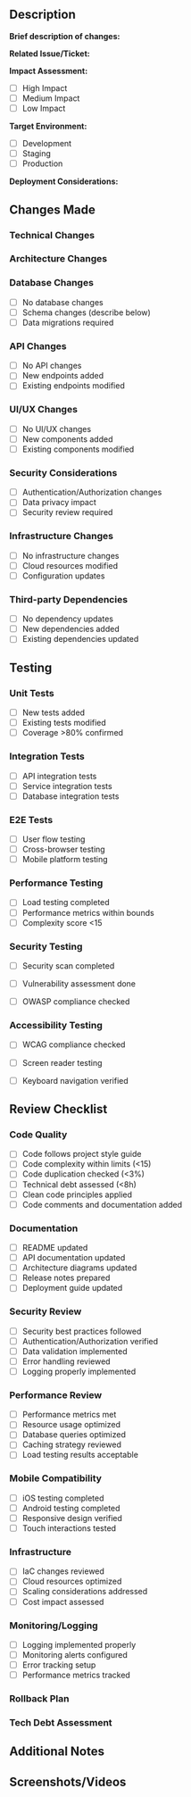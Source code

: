 <!-- HUMAN TASKS:
1. Fill out all required sections below
2. Ensure PR title follows conventional commits format (type: description)
3. Link to related issue/ticket in project management system
4. Request reviewers after completing the template
5. Add appropriate labels (e.g. bug, feature, enhancement)
-->

## Description
<!-- REQ: Development Standards - Standardized PR format -->
**Brief description of changes:**


**Related Issue/Ticket:** 


**Impact Assessment:**
- [ ] High Impact
- [ ] Medium Impact
- [ ] Low Impact

**Target Environment:**
- [ ] Development
- [ ] Staging
- [ ] Production

**Deployment Considerations:**
<!-- List any deployment prerequisites, configuration changes, or infrastructure updates needed -->


## Changes Made
<!-- REQ: Code Quality Standards - Comprehensive change tracking -->
### Technical Changes
<!-- Describe the technical implementation details -->


### Architecture Changes
<!-- List any changes to system architecture/design -->


### Database Changes
- [ ] No database changes
- [ ] Schema changes (describe below)
- [ ] Data migrations required
<!-- If yes, describe changes and migration plan -->


### API Changes
- [ ] No API changes
- [ ] New endpoints added
- [ ] Existing endpoints modified
<!-- If yes, describe changes and backwards compatibility -->


### UI/UX Changes
- [ ] No UI/UX changes
- [ ] New components added
- [ ] Existing components modified
<!-- If yes, describe changes and design considerations -->


### Security Considerations
- [ ] Authentication/Authorization changes
- [ ] Data privacy impact
- [ ] Security review required
<!-- Describe security implications -->


### Infrastructure Changes
- [ ] No infrastructure changes
- [ ] Cloud resources modified
- [ ] Configuration updates
<!-- If yes, describe changes and requirements -->


### Third-party Dependencies
- [ ] No dependency updates
- [ ] New dependencies added
- [ ] Existing dependencies updated
<!-- List all dependency changes with versions -->


## Testing
<!-- REQ: System Architecture - Quality gates across environments -->
### Unit Tests
- [ ] New tests added
- [ ] Existing tests modified
- [ ] Coverage >80% confirmed
<!-- List key test scenarios -->


### Integration Tests
- [ ] API integration tests
- [ ] Service integration tests
- [ ] Database integration tests
<!-- Describe test scenarios -->


### E2E Tests
- [ ] User flow testing
- [ ] Cross-browser testing
- [ ] Mobile platform testing
<!-- List tested scenarios -->


### Performance Testing
- [ ] Load testing completed
- [ ] Performance metrics within bounds
- [ ] Complexity score <15
<!-- Include key metrics -->


### Security Testing
- [ ] Security scan completed
- [ ] Vulnerability assessment done
- [ ] OWASP compliance checked


### Accessibility Testing
- [ ] WCAG compliance checked
- [ ] Screen reader testing
- [ ] Keyboard navigation verified


## Review Checklist
<!-- REQ: Code Quality Standards - Quality metrics compliance -->
### Code Quality
- [ ] Code follows project style guide
- [ ] Code complexity within limits (<15)
- [ ] Code duplication checked (<3%)
- [ ] Technical debt assessed (<8h)
- [ ] Clean code principles applied
- [ ] Code comments and documentation added

### Documentation
- [ ] README updated
- [ ] API documentation updated
- [ ] Architecture diagrams updated
- [ ] Release notes prepared
- [ ] Deployment guide updated

### Security Review
- [ ] Security best practices followed
- [ ] Authentication/Authorization verified
- [ ] Data validation implemented
- [ ] Error handling reviewed
- [ ] Logging properly implemented

### Performance Review
- [ ] Performance metrics met
- [ ] Resource usage optimized
- [ ] Database queries optimized
- [ ] Caching strategy reviewed
- [ ] Load testing results acceptable

### Mobile Compatibility
- [ ] iOS testing completed
- [ ] Android testing completed
- [ ] Responsive design verified
- [ ] Touch interactions tested

### Infrastructure
- [ ] IaC changes reviewed
- [ ] Cloud resources optimized
- [ ] Scaling considerations addressed
- [ ] Cost impact assessed

### Monitoring/Logging
- [ ] Logging implemented properly
- [ ] Monitoring alerts configured
- [ ] Error tracking setup
- [ ] Performance metrics tracked

### Rollback Plan
<!-- Describe the rollback strategy in case of deployment issues -->


### Tech Debt Assessment
<!-- List any technical debt introduced (<8h) and justification -->


## Additional Notes
<!-- Any other information that reviewers should know -->


## Screenshots/Videos
<!-- If applicable, add screenshots or videos to help explain your changes -->